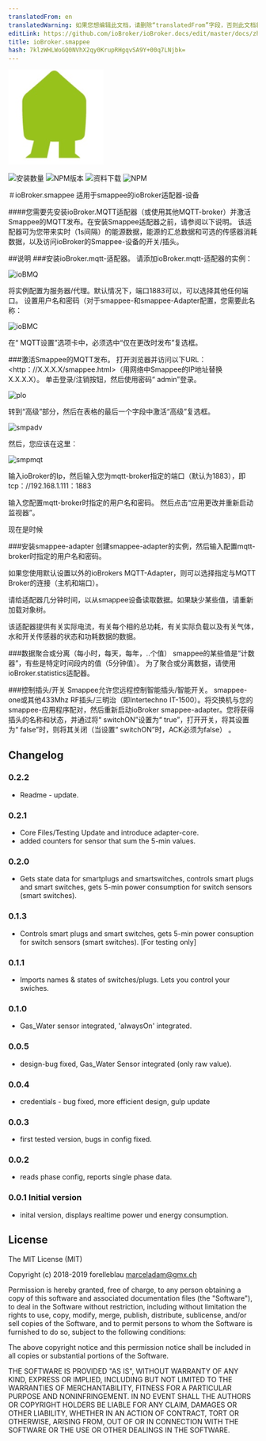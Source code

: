 ```yaml
---
translatedFrom: en
translatedWarning: 如果您想编辑此文档，请删除“translatedFrom”字段，否则此文档将再次自动翻译
editLink: https://github.com/ioBroker/ioBroker.docs/edit/master/docs/zh-cn/adapterref/iobroker.smappee/README.md
title: ioBroker.smappee
hash: 7klzWHLWoGQ0NVhX2qy0KrupRHgqvSA9Y+00q7LNjbk=
---
```

![商标](../../../en/adapterref/iobroker.smappee/admin/smappee.png)

![安装数量](http://iobroker.live/badges/smappee-stable.svg)
![NPM版本](http://img.shields.io/npm/v/iobroker.smappee.svg)
![资料下载](https://img.shields.io/npm/dm/iobroker.smappee.svg)
![NPM](https://nodei.co/npm/iobroker.smappee.png?downloads=true)

＃ioBroker.smappee
适用于smappee的ioBroker适配器-设备

####您需要先安装ioBroker.MQTT适配器（或使用其他MQTT-broker）并激活Smappee的MQTT发布。在安装Smappee适配器之前，请参阅以下说明。
该适配器可为您带来实时（1s间隔）的能源数据，能源的汇总数据和可选的传感器消耗数据，以及访问ioBroker的Smappee-设备的开关/插头。

##说明
###安装ioBroker.mqtt-适配器。
请添加ioBroker.mqtt-适配器的实例：

![ioBMQ](https://github.com/iobroker-community-adapters/ioBroker.smappee/blob/master/admin/ioBrokerMQTTBroker.PNG)

将实例配置为服务器/代理。默认情况下，端口1883可以，可以选择其他任何端口。
设置用户名和密码（对于smappee-和smappee-Adapter配置，您需要此名称：

![ioBMC](https://github.com/iobroker-community-adapters/ioBroker.smappee/blob/master/admin/ioBrokerMQTTConfig.PNG)

在“ MQTT设置”选项卡中，必须选中“仅在更改时发布”复选框。

###激活Smappee的MQTT发布。
打开浏览器并访问以下URL：<http：//X.X.X.X/smappee.html>（用网络中Smappee的IP地址替换X.X.X.X）。
单击登录/注销按钮，然后使用密码“ admin”登录。

![plo](https://github.com/iobroker-community-adapters/ioBroker.smappee/blob/master/admin/smplogon.png)

转到“高级”部分，然后在表格的最后一个字段中激活“高级”复选框。

![smpadv](https://github.com/iobroker-community-adapters/ioBroker.smappee/blob/master/admin/smpadv.jpeg)

然后，您应该在这里：

![smpmqt](https://github.com/iobroker-community-adapters/ioBroker.smappee/blob/master/admin/smpmqt.png)

输入ioBroker的Ip，然后输入您为mqtt-broker指定的端口（默认为1883），即tcp：//192.168.1.111：1883

输入您配置mqtt-broker时指定的用户名和密码。
然后点击“应用更改并重新启动监视器”。

现在是时候

###安装smappee-adapter
创建smappee-adapter的实例，然后输入配置mqtt-broker时指定的用户名和密码。

如果您使用默认设置以外的ioBrokers MQTT-Adapter，则可以选择指定与MQTT Broker的连接（主机和端口）。

请给适配器几分钟时间，以从smappee设备读取数据。如果缺少某些值，请重新加载对象树。

该适配器提供有关实际电流，有关每个相的总功耗，有关实际负载以及有关气体，水和开关传感器的状态和功耗数据的数据。

###数据聚合或分离（每小时，每天，每年，..个值）
smappee的某些值是“计数器”，有些是特定时间段内的值（5分钟值）。
为了聚合或分离数据，请使用ioBroker.statistics适配器。

###控制插头/开关
Smappee允许您远程控制智能插头/智能开关。 smappee-one或其他433Mhz RF插头/三明治（即Intertechno IT-1500）。将交换机与您的smappee-应用程序配对，然后重新启动ioBroker smappee-adapter。您将获得插头的名称和状态，并通过将“ switchON”设置为“ true”，打开开关，将其设置为“ false”时，则将其关闭（当设置“ switchON”时，ACK必须为false） 。

## Changelog

### 0.2.2

-   Readme - update.

### 0.2.1

-   Core Files/Testing Update and introduce adapter-core.
-   added counters for sensor that sum the 5-min values.

### 0.2.0

-   Gets state data for smartplugs and smartswitches, controls smart plugs and smart switches, gets 5-min power consumption for switch sensors (smart switches).

### 0.1.3

-   Controls smart plugs and smart switches, gets 5-min power consuption for switch sensors (smart switches). [For testing only]

### 0.1.1

-   Imports names & states of switches/plugs. Lets you control your swiches.

### 0.1.0

-   Gas_Water sensor integrated, 'alwaysOn' integrated.

### 0.0.5

-   design-bug fixed, Gas_Water Sensor integrated (only raw value).

### 0.0.4

-   credentials - bug fixed, more efficient design, gulp update

### 0.0.3

-   first tested version, bugs in config fixed.

### 0.0.2

-   reads phase config, reports single phase data.

### 0.0.1 Initial version

-   inital version, displays realtime power und energy consumption.

## License

The MIT License (MIT)

Copyright (c) 2018-2019 forelleblau marceladam@gmx.ch

Permission is hereby granted, free of charge, to any person obtaining a copy
of this software and associated documentation files (the "Software"), to deal
in the Software without restriction, including without limitation the rights
to use, copy, modify, merge, publish, distribute, sublicense, and/or sell
copies of the Software, and to permit persons to whom the Software is
furnished to do so, subject to the following conditions:

The above copyright notice and this permission notice shall be included in
all copies or substantial portions of the Software.

THE SOFTWARE IS PROVIDED "AS IS", WITHOUT WARRANTY OF ANY KIND, EXPRESS OR
IMPLIED, INCLUDING BUT NOT LIMITED TO THE WARRANTIES OF MERCHANTABILITY,
FITNESS FOR A PARTICULAR PURPOSE AND NONINFRINGEMENT. IN NO EVENT SHALL THE
AUTHORS OR COPYRIGHT HOLDERS BE LIABLE FOR ANY CLAIM, DAMAGES OR OTHER
LIABILITY, WHETHER IN AN ACTION OF CONTRACT, TORT OR OTHERWISE, ARISING FROM,
OUT OF OR IN CONNECTION WITH THE SOFTWARE OR THE USE OR OTHER DEALINGS IN
THE SOFTWARE.